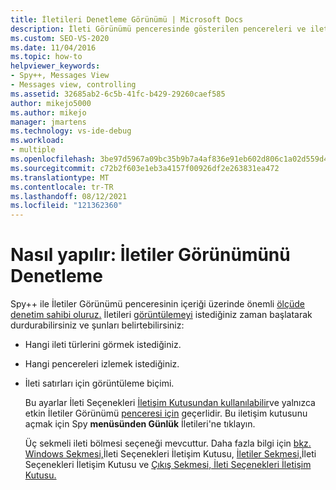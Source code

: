 ```yaml
---
title: İletileri Denetleme Görünümü | Microsoft Docs
description: İleti Görünümü penceresinde gösterilen pencereleri ve ileti türlerini ve ileti satırlarının görüntüleme biçimini seçebilirsiniz. Ayrıntılar için bu makaleye bakın.
ms.custom: SEO-VS-2020
ms.date: 11/04/2016
ms.topic: how-to
helpviewer_keywords:
- Spy++, Messages View
- Messages view, controlling
ms.assetid: 32685ab2-6c5b-41fc-b429-29260caef585
author: mikejo5000
ms.author: mikejo
manager: jmartens
ms.technology: vs-ide-debug
ms.workload:
- multiple
ms.openlocfilehash: 3be97d5967a09bc35b9b7a4af836e91eb602d806c1a02d559d40c94fc62eee64
ms.sourcegitcommit: c72b2f603e1eb3a4157f00926df2e263831ea472
ms.translationtype: MT
ms.contentlocale: tr-TR
ms.lasthandoff: 08/12/2021
ms.locfileid: "121362360"
---
```

# <a name="how-to-control-messages-view"></a>Nasıl yapılır: İletiler Görünümünü Denetleme
Spy++ ile İletiler Görünümü penceresinin içeriği üzerinde önemli [ölçüde denetim sahibi oluruz.](../debugger/messages-view.md) İletileri [görüntülemeyi](../debugger/how-to-start-and-stop-the-message-log-display.md) istediğiniz zaman başlatarak durdurabilirsiniz ve şunları belirtebilirsiniz:

- Hangi ileti türlerini görmek istediğiniz.

- Hangi pencereleri izlemek istediğiniz.

- İleti satırları için görüntüleme biçimi.

  Bu ayarlar İleti Seçenekleri [İletişim Kutusundan kullanılabilir](../debugger/message-options-dialog-box.md)ve yalnızca etkin İletiler Görünümü [penceresi için](../debugger/messages-view.md) geçerlidir. Bu iletişim kutusunu açmak için Spy **menüsünden Günlük** İletileri'ne tıklayın. 

  Üç sekmeli ileti bölmesi seçeneği mevcuttur. Daha fazla bilgi için [bkz. Windows Sekmesi,](../debugger/windows-tab-message-options-dialog-box.md)İleti Seçenekleri İletişim Kutusu, [İletiler Sekmesi,](../debugger/messages-tab-message-options-dialog-box.md)İleti Seçenekleri İletişim Kutusu ve [Çıkış Sekmesi, İleti Seçenekleri İletişim Kutusu.](../debugger/output-tab-message-options-dialog-box.md)
